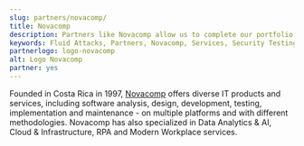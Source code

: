 ```yaml
---
slug: partners/novacomp/
title: Novacomp
description: Partners like Novacomp allow us to complete our portfolio and offer better security testing services. Get to know them and become one of them.
keywords: Fluid Attacks, Partners, Novacomp, Services, Security Testing, Software Development, Red Team, Pentesting, Ethical Hacking
partnerlogo: logo-novacomp
alt: Logo Novacomp
partner: yes
---
```


Founded in Costa Rica in 1997,
[Novacomp](https://www.crnova.com/en-us/) offers diverse IT products
and services,
including software analysis,
design, development, testing, implementation and maintenance - on
multiple platforms and with different methodologies.
Novacomp has also specialized in Data Analytics & AI,
Cloud & Infrastructure,
RPA and Modern Workplace services.
